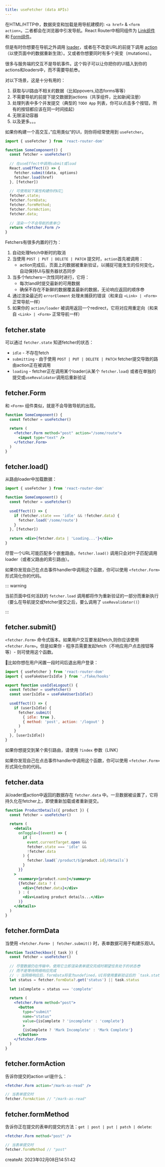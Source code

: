 ```yaml
---
title: useFetcher (data APIs)
---
```


在HTML/HTTP中，数据突变和加载是用导航建模的: `<a href>` & `<form action>`。二者都会在浏览器中引发导航。React Router中相同组件为 [Link组件](../components/Link) 和 [Form组件](../components/Form)。

但是有时你想要在导航之外调用 [loader](../route/loader)，或者在不改变URL的前提下调用 [action](../route/action)（以使页面中的数据重新生效）。又或者你想要同时有多个突变（mutations）。

很多与服务端的交互不是导航事件。这个钩子可以让你把你的UI插入到你的actions和loaders中，而不需要导航😎。

对以下场景，这是十分有用的：

1. 获取与UI路由不相关的数据（比如ppovers,动态forms等等）
2. 不需要导航的前提下提交数据到actions（共享组件，比如新闻注册）
3. 处理列表中多个并发提交（典型的 `TODO App` 列表，你可以点击多个按钮，所有的按钮都应该在同一时间挂起）
4. 无限滚动容器
5. 以及更多。。。

如果你构建一个高交互，”应用类似“的UI，则你将经常使用到 `useFetcher`。

```jsx {19}
import { useFetcher } from 'react-router-dom'

function SomeComponent() {
  const fetcher = useFetcher()
  
  // 在useEffect中调用submit或load
  React.useEffect(() => {
    fetcher.submit(data, options)
    fetcher.load(href)
  }, [fetcher])
  
  // 可使用如下属性构建你的UI🎉
  fetcher.state;
  fetcher.formData;
  fetcher.formMethod;
  fetcher.formAction;
  fetcher.data;
  
  // 渲染一个不会导航的表单😏
  return <fetcher.Form />
}
```

Fetchers有很多内置的行为：

1. 自动处理fetch中断时的取消
2. 当使用 `POST | PUT | DELETE | PATCH` 提交时，`action`首先被调用：
   - action完成后，页面上的数据被重新验证，以捕捉可能发生的任何变化，自动保持UI与服务器状态同步
3. 当多个fetchers一次性同时进行，它将：
   - 每次land时提交最新的可用数据
   - 确保不存在不新鲜的数据覆盖最新的数据，无论响应返回的顺序😎
4. 通过渲染最近的 `errorElement` 处理未捕获的错误（和来自 `<Link> | <Form>` 正常导航一样）
5. 如果你的 `action/loader` 被调用返回一个redirect，它将对应用重定向（和来自 `<Link> | <Form>` 正常导航一样）



## fetcher.state

可以通过 `fetcher.state` 知道fetcher的状态：

- `idle` - 不存在fetch
- `submitting` - 由于使用 `POST | PUT | DELETE | PATCH` fetcher提交导致的路由action正在被调用
- `loading` - fetcher正在调用某个loader(从某个 `fetcher.load`) 或者在单独的提交或`useRevalidator`调用后重新验证



## fetcher.Form

和 `<Form>` 组件类似，就是不会导致导航的出现。

```jsx
function SomeComponent() {
  const fetcher = useFetcher()
  
  return (
    <fetcher.Form method="post" action="/some/route">
      <input type="text" />
    </fetcher.Form>
  )
}
```



## fetcher.load()

从路由loader中加载数据：

```jsx {8}
import { useFetcher } from 'react-router-dom'

function SomeComponent() {
  const fetcher = useFetcher()
  
  useEffect(() => {
    if (fetcher.state === 'idle' && !fetcher.data) {
      fetcher.load('/some/route')
    }
  }, [fetcher])
  
  return <div>{fetcher.data | 'Loading...'}</div>
}
```

尽管一个URL可能匹配多个嵌套路由，`fetcher.load()` 调用只会对叶子匹配调用loader（或者父路由的索引路由）。

如果你发现自己在点击事件handler中调用这个函数，你可以使用 `<fetcher.Form>` 形式简化你的代码。



::: warning

当前页面中任何活跃的 `fetcher.load` 调用都将作为重新验证的一部分而重新执行（要么在导航提交或fetcher提交之后，要么调用了 `useRevalidator()`）

:::



## fetcher.submit()

`<fetcher.Form>` 命令式版本。如果用户交互要发起fetch,则你应该使用 `<fetcher.Form>`。但是如果你 - 程序员需要发起fetch（不响应用户点击按钮等等）- 则可使用这个函数。

🌰比如你想在用户闲置一段时间后退出用户登录：

```jsx {10-13}
import { useFetcher } from 'react-router-dom'
import { useFakeUserIsIdle } from './fake/hooks'

export function useIdleLogout() {
  const fetcher = useFetcher()
  const userIsIdle = useFakeUserIsIdle()
  
  useEffect(() => {
    if (userIsIdle) {
      fetcher.submit(
        { idle: true },
        { method: 'post', action: '/logout' }
      )
    }
  }, [userIsIdle])
}
```

如果你想提交到某个索引路由，请使用 `?index` 参数（LINK）

如果你发现自己在点击事件handler中调用这个函数，你可以使用 `<fetcher.Form>` 形式简化你的代码。



## fetcher.data

从loader或action中返回的数据存在 `fetcher.data` 中。一旦数据被设置了，它将持久化在fetcher上，即使重新加载或者重新提交。

```jsx {10,17}
function ProductDetails({ product }) {
  const fetcher = useFetcher()
  
  return (
    <details
      onToggle={(event) => {
        if (
          event.currentTarget.open &&
          fetcher.state === 'idle' &&
          !fetcher.data
        ) {
          fetcher.load(`/product/${product.id}/details`)
        }
      }}
    >
      <summary>{product.name}</summary>
      {fetcher.data ? (
        <div>{fetcher.data}</div>
      ) : (
        <div>Loading product details...</div>
      )}
    </details>
  )
}
```



## fetcher.formData

当使用 `<fetcher.Form> | fetcher.submit()` 时，表单数据可用于构建乐观UI。

```jsx
function TaskCheckbox({ task }) {
  const fetcher = useFetcher()
  
  // 尽管数据仍在传输中，使用它立即渲染表单提交完成时期望任务处于的状态😎
  // 而不是等待网络响应完成
  // 💡 当网络响应后，formData将变为undefined，UI将使用重新验证后的 `task.status`
  let status = fetcher.formData?.get('status') || task.status
  
  let isComplete = status === 'complete'
  
  return (
    <fetcher.Form method="post">
      <button
        type="submit"
        name="status"
        value={isComplete ? 'incomplete' : 'complete'}
        >
        {isComplete ? 'Mark Incomplete' : 'Mark Complete'}
      </button>
    </fetcher.Form>
  )
}
```



## fetcher.formAction

告诉你提交的action url是什么：

```jsx
<fetcher.Form action="/mark-as-read" />

// 当表单提交时
fetcher.formAction // "/mark-as-read"
```



## fetcher.formMethod

告诉你正在提交的表单的提交的方法：`get | post | put | patch | delete`:

```jsx
<fetcher.Form method="post" />

// 当表单提交时
fetcher.formMethod // "post"
```



createAt: 2023年02月08日14:51:42

